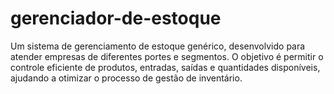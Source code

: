# gerenciador-de-estoque
Um sistema de gerenciamento de estoque genérico, desenvolvido para atender empresas de diferentes portes e segmentos. O objetivo é permitir o controle eficiente de produtos, entradas, saídas e quantidades disponíveis, ajudando a otimizar o processo de gestão de inventário.
